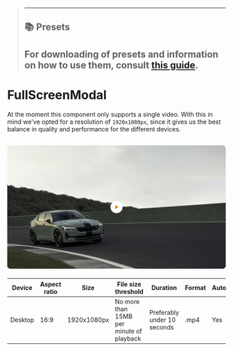 > ---
> ## 📚 Presets
>
> For downloading of presets and information on how to use them, consult [this guide](/docs/guides/presets/README.md).
> ---

# FullScreenModal

At the moment this component only supports a single video.
With this in mind we've opted for a resolution of `1920x1080px`, since it gives us the best balance in quality and performance for the different devices.

## ![section image](./section-FullScreenModal.png)

<!--
FullScreenModal
Storybook: http://localhost:6006/?path=/story/organisms-fullscreenmodal--default
-->

| Device  | Aspect ratio | Size        | File size threshold                      | Duration                    | Format | Autoplay | Audio    |
| ------- | ------------ | ----------- | ---------------------------------------- | --------------------------- | ------ | -------- | -------- |
| Desktop | 16:9         | 1920x1080px | No more than 15MB per minute of playback | Preferably under 10 seconds | .mp4   | Yes      | Optional |
